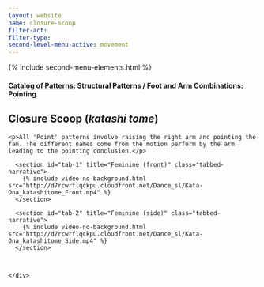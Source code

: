 ```yaml
---
layout: website
name: closure-scoop
filter-act:
filter-type:
second-level-menu-active: movement
---
```

{% include second-menu-elements.html %}

<main class="page-content">
  <div class="text-container">
    <h4><a href="/movement#catalog">Catalog of Patterns:</a> Structural Patterns / Foot and Arm Combinations: Pointing</h4>
    <h2>Closure Scoop (<em>katashi tome</em>)</h2>

    <p>All 'Point' patterns involve raising the right arm and pointing the fan. The different names come from the motion perform by the arm leading to the pointing conclusion.</p>

  </div>


<div class="tabs-container">
  <div class="tabs-container__links">
    <div class="wrapper">
      <div id="tabs"></div>
    </div>
  </div>
  <div class="tabs-container__content">
    <div class="wrapper">

      <section id="tab-1" title="Feminine (front)" class="tabbed-narrative">
        {% include video-no-background.html src="http://d7rcwrflqckpu.cloudfront.net/Dance_sl/Kata-Ona_katashitome_Front.mp4" %}
      </section>

      <section id="tab-2" title="Feminine (side)" class="tabbed-narrative">
        {% include video-no-background.html src="http://d7rcwrflqckpu.cloudfront.net/Dance_sl/Kata-Ona_katashitome_Side.mp4" %}
      </section>



    </div>
  </div>
</div>
</main>

